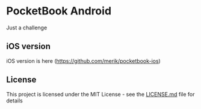 # PocketBook Android

Just a challenge

## iOS version

iOS version is here (https://github.com/merik/pocketbook-ios)

## License

This project is licensed under the MIT License - see the [LICENSE.md](LICENSE.md) file for details


